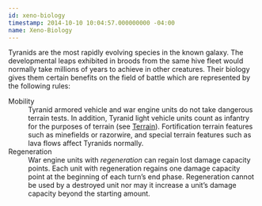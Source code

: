 ```yaml
---
id: xeno-biology
timestamp: 2014-10-10 10:04:57.000000000 -04:00
name: Xeno-Biology
---
```

<p>Tyranids are the most rapidly evolving species in the known galaxy. The developmental leaps exhibited in broods from the same hive fleet would normally take millions of years to achieve in other creatures. Their biology gives them certain benefits on the field of battle which are represented by the following rules:</p>

<dl>
	<dt>Mobility</dt>
	<dd>Tyranid armored vehicle and war engine units do not take dangerous terrain tests. In addition, Tyranid light vehicle units count as infantry for the purposes of terrain (see <a href="../tournament-pack/#terrain">Terrain</a>). Fortification terrain features such as minefields or razorwire, and special terrain features such as lava flows affect Tyranids normally.</dd>
	<dt>Regeneration</dt>
	<dd>War engine units with <em>regeneration</em> can regain lost damage capacity points. Each unit with regeneration regains one damage capacity point at the beginning of each turn&rsquo;s end phase. Regeneration cannot be used by a destroyed unit nor may it increase a unit&rsquo;s damage capacity beyond the starting amount.</dd>
</dl>